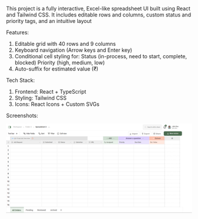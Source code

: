 This project is a fully interactive, Excel-like spreadsheet UI built using React and Tailwind CSS. It includes editable rows and columns, custom status and priority tags, and an intuitive layout

Features:
1. Editable grid with 40 rows and 9 columns
2. Keyboard navigation (Arrow keys and Enter key)
3. Conditional cell styling for:
    Status (in-process, need to start, complete, blocked)
    Priority (high, medium, low)
4. Auto-suffix for estimated value (₹)

Tech Stack:
1. Frontend: React + TypeScript
2. Styling: Tailwind CSS
3. Icons: React Icons + Custom SVGs


Screenshots:

![Spreadsheet Preview](screenshots/Spreedsheet_UI.png)
